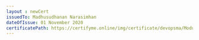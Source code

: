 ```yaml
--- 
layout : newCert 
issuedTo: Madhusudhanan Narasimhan
dateOfIssue: 01 November 2020
certificatePath: https://certifyme.online/img/certificate/devopsma/ModuleCertificate/MadhusudhananInSpec.png
--- 
```

